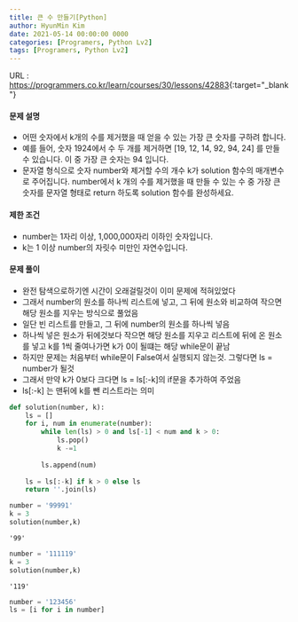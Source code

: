 ```yaml
---
title: 큰 수 만들기[Python]
author: HyunMin Kim
date: 2021-05-14 00:00:00 0000
categories: [Programers, Python Lv2]
tags: [Programers, Python Lv2]
---
```


URL : <https://programmers.co.kr/learn/courses/30/lessons/42883>{:target="_blank"}

#### 문제 설명
- 어떤 숫자에서 k개의 수를 제거했을 때 얻을 수 있는 가장 큰 숫자를 구하려 합니다.
- 예를 들어, 숫자 1924에서 수 두 개를 제거하면 [19, 12, 14, 92, 94, 24] 를 만들 수 있습니다. 이 중 가장 큰 숫자는 94 입니다.
- 문자열 형식으로 숫자 number와 제거할 수의 개수 k가 solution 함수의 매개변수로 주어집니다. number에서 k 개의 수를 제거했을 때 만들 수 있는 수 중 가장 큰 숫자를 문자열 형태로 return 하도록 solution 함수를 완성하세요.

#### 제한 조건
- number는 1자리 이상, 1,000,000자리 이하인 숫자입니다.
- k는 1 이상 number의 자릿수 미만인 자연수입니다.

#### 문제 풀이
- 완전 탐색으로하기엔 시간이 오래걸릴것이 이미 문제에 적혀있었다
- 그래서 number의 원소를 하나씩 리스트에 넣고, 그 뒤에 원소와 비교하여 작으면 해당 원소를 지우는 방식으로 풀었음
- 일단 빈 리스트를 만들고, 그 뒤에 number의 원소를 하나씩 넣음
- 하나씩 넣은 원소가 뒤에것보다 작으면 해당 원소를 지우고 리스트에 뒤에 온 원소를 넣고 k를 1씩 줄여나가면 k가 0이 될떄는 해당 while문이 끝남
- 하지만 문제는 처음부터 while문이 False여서 실행되지 않는것. 그렇다면 ls = number가 될것
- 그래서 만약 k가 0보다 크다면 ls = ls[:-k]의 if문을 추가하여 주었음
- ls[:-k] 는 맨뒤에 k를 뺀 리스트라는 의미


```python
def solution(number, k):
    ls = []
    for i, num in enumerate(number):
        while len(ls) > 0 and ls[-1] < num and k > 0:
            ls.pop()
            k -=1
        
        ls.append(num)
        
    ls = ls[:-k] if k > 0 else ls
    return ''.join(ls)
```


```python
number = '99991'
k = 3
solution(number,k)
```




    '99'




```python
number = '111119'
k = 3
solution(number,k)
```




    '119'




```python
number = '123456'
ls = [i for i in number]
```
